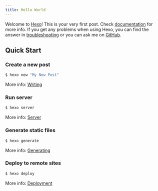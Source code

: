```yaml
---
title: Hello World
---
```

Welcome to [Hexo](https://hexo.io/)! This is your very first post. Check [documentation](https://hexo.io/docs/) for more info. If you get any problems when using Hexo, you can find the answer in [troubleshooting](https://hexo.io/docs/troubleshooting.html) or you can ask me on [GitHub](https://github.com/hexojs/hexo/issues).

## Quick Start

### Create a new post

``` bash
$ hexo new "My New Post"
```

More info: [Writing](https://hexo.io/docs/writing.html)

### Run server

``` bash
$ hexo server
```

More info: [Server](https://hexo.io/docs/server.html)

### Generate static files

``` bash
$ hexo generate
```

More info: [Generating](https://hexo.io/docs/generating.html)

### Deploy to remote sites

``` bash
$ hexo deploy
```

More info: [Deployment](https://hexo.io/docs/one-command-deployment.html)

<!-- 
theme shoka: 
https://shoka.lostyu.me/

https://shoka.lostyu.me/computer-science/note/theme-shoka-doc/
https://shoka.lostyu.me/computer-science/note/theme-shoka-doc/dependents/
https://shoka.lostyu.me/computer-science/note/theme-shoka-doc/config/
https://shoka.lostyu.me/computer-science/note/theme-shoka-doc/display/
https://shoka.lostyu.me/computer-science/note/theme-shoka-doc/special/

other: 
https://yushuaigee.gitee.io/2020/12/31/%E4%BB%8E%E9%9B%B6%E5%BC%80%E5%A7%8B%E5%85%8D%E8%B4%B9%E6%90%AD%E5%BB%BA%E8%87%AA%E5%B7%B1%E7%9A%84%E5%8D%9A%E5%AE%A2(%E4%B8%80)%E2%80%94%E2%80%94%E6%9C%AC%E5%9C%B0%E6%90%AD%E5%BB%BAhexo%E6%A1%86%E6%9E%B6/

 -->
